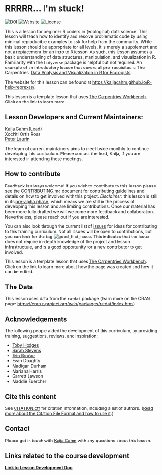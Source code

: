 # RRRRR... I'm stuck!
[![DOI](https://zenodo.org/badge/DOI/10.XXXX/zenodo.XXXXX.svg)](TBD) 
![Website](https://img.shields.io/badge/website-RRRRR..._I'm_stuck-B067B0?link=https%3A%2F%2Fkaijagahm.github.io%2FR-help-reprexes%2F)
![License](https://img.shields.io/badge/license-CC_BY-green?link=https%3A%2F%2Fgithub.com%2Fkaijagahm%2FR-help-reprexes%2Fblob%2Fmain%2FLICENSE.md)

This is a lesson for beginner R coders in (ecological) data science. This lesson will teach how to identify and resolve problematic code by using minimal reproducible examples to ask for help from the community. While this lesson should be appropriate for all levels, it is merely a supplement and not a replacement for an intro to R lesson. As such, this lesson assumes a basic understanding of data structures, manipulation, and visualization in R. Familiarity with the `tidyverse` package is helpful but not required. An example of an introductory lesson that covers all pre-requisites is The Carpentries' [Data Analysis and Visualization in R for Ecologists](https://datacarpentry.org/R-ecology-lesson/).

The website for this lesson can be found at https://kaijagahm.github.io/R-help-reprexes/. 

This lesson is a template lesson that uses [The Carpentries Workbench][workbench]. Click on the link to learn more. 

## Lesson Developers and Current Maintainers:

[Kaija Gahm](https://github.com/kaijagahm) (Lead)  
[Xochitl Ortiz Ross](https://github.com/xortizross)   
[Peter Laurin](https://github.com/peterlaurin) 

The team of current maintainers aims to meet twice monthly to continue developing this curriculum. Please contact the lead, Kaija, if you are interested in attending these meetings.

## How to contribute

Feedback is always welcome! If you wish to contribute to this lesson please see the [CONTRIBUTING.md](CONTRIBUTING.md) document for contributing guidelines and details on how to get involved with this project. *Disclaimer*: this lesson is still in its [pre-alpha phase](https://carpentries.github.io/lesson-development-training/lesson-design.html#iterative-development), which means we are still in the process of developing this lesson and are limiting contributions. Once our material has been more fully drafted we will welcome more feedback and collaboration. Nevertheless, please reach out if you are interested.

You can also look through the current list of [issues](https://github.com/carpentries/lesson-development-training/issues)
for ideas for contributing to this training curriculum. Not all issues will be open to contributions, but you can look for the tag ![good_first_issue](https://img.shields.io/badge/-good%20first%20issue-gold.svg).
This indicates that the issue does not require in-depth knowledge of the project and lesson infrastructure, and is a good opportunity for a new contributor to get involved.

This lesson is a template lesson that uses [The Carpentries Workbench][workbench]. Click on the link to learn more about how the page was created and how it can be edited.

## The Data

This lesson uses data from the `ratdat` package (learn more on the CRAN page: https://cran.r-project.org/web/packages/ratdat/index.html).

## Acknowledgements
The following people aided the development of this curriculum, by providing training, suggestions, reviews, and inspiration:

* [Toby Hodges](https://github.com/tobyhodges)
* [Sarah Stevens](https://github.com/sstevens2)
* [Erin Becker](https://github.com/erinbecker)
* Evan Doughty
* Madigan Durham
* Mariana Harris
* Garrett Lawson
* Maddie Zuercher

## Cite this content
See [CITATION.cff](CITATION.cff) for citation information, including a list of authors.
([Read more about the Citation File Format and how to use it](https://citation-file-format.github.io/).)

## Contact
Please get in touch with [Kaija Gahm](https://github.com/kaijagahm) with any questions about this lesson.

## Links related to the course development

[**Link to Lesson Development Doc**](https://docs.google.com/document/d/1CkcEyFjr3u1JTos1w9lO0XYcgTJ9wRE6m6LhlwDh1dA/edit#heading=h.awmdspank0xf)


[workbench]: https://carpentries.github.io/sandpaper-docs/

